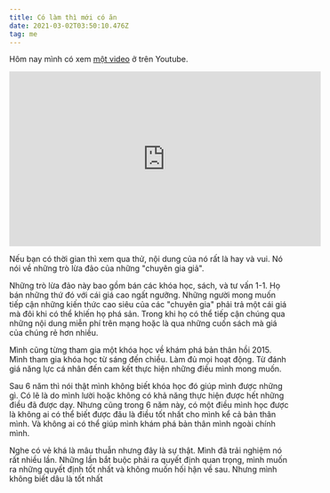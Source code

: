 ```yaml
---
title: Có làm thì mới có ăn
date: 2021-03-02T03:50:10.476Z
tag: me
---
```

Hôm nay mình có xem [một video](https://youtu.be/TuT2eOQvHug) ở trên Youtube. 

<iframe width="560" height="315" src="https://www.youtube-nocookie.com/embed/TuT2eOQvHug" frameborder="0" allow="accelerometer; autoplay; clipboard-write; encrypted-media; gyroscope; picture-in-picture" allowfullscreen></iframe>

Nếu bạn có thời gian thì xem qua thử, nội dung của nó rất là hay và vui. Nó nói về những trò lừa đảo của những "chuyên gia giả".

Những trò lừa đảo này bao gồm bán các khóa học, sách, và tư vấn 1-1. Họ bán những thứ đó với cái giá cao ngất ngưỡng. Những người mong muốn tiếp cận những kiến thức cao siêu của các "chuyên gia" phải trả một cái giá mà đôi khi có thể khiến họ phá sản. Trong khi họ có thể tiếp cận chúng qua những nội dung miễn phí trên mạng hoặc là qua những cuốn sách mà giá của chúng rẻ hơn nhiều.

Mình cũng từng tham gia một khóa học về khám phá bản thân hồi 2015. Mình tham gia khóa học từ sáng đến chiều. Làm đủ mọi hoạt động. Từ đánh giá năng lực cá nhân đến cam kết thực hiện những điều mình mong muốn.

Sau 6 năm thì nói thật mình không biết khóa học đó giúp mình được những gì. Có lẽ là do mình lười hoặc không có khả năng thực hiện được hết những điều đã được dạy. Nhưng cũng trong 6 năm này, có một điều mình học được là không ai có thể biết được đâu là điều tốt nhất cho mình kể cả bản thân mình. Và không ai có thể giúp mình khám phá bản thân mình ngoài chính mình.

Nghe có vẻ khá là mâu thuẫn nhưng đây là sự thật. Mình đã trải nghiệm nó rất nhiều lần. Những lần bắt buộc phải ra quyết định quan trọng, mình muốn ra những quyết định tốt nhất và không muốn hối hận về sau. Nhưng mình không biết dâu là tốt nhất
